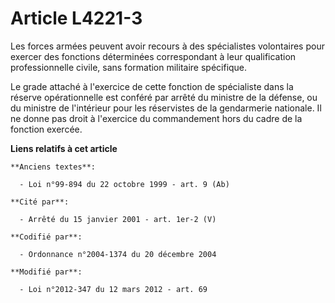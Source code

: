 # Article L4221-3

Les forces armées peuvent avoir recours à des spécialistes volontaires pour exercer des fonctions déterminées correspondant à
leur qualification professionnelle civile, sans formation militaire spécifique.

Le grade attaché à l'exercice de cette fonction de spécialiste dans la réserve opérationnelle est conféré par arrêté du
ministre de la défense, ou du ministre de l'intérieur pour les réservistes de la gendarmerie nationale. Il ne donne pas droit
à l'exercice du commandement hors du cadre de la fonction exercée.

**Liens relatifs à cet article**

	**Anciens textes**:

	  - Loi n°99-894 du 22 octobre 1999 - art. 9 (Ab)

	**Cité par**:

	  - Arrêté du 15 janvier 2001 - art. 1er-2 (V)

	**Codifié par**:

	  - Ordonnance n°2004-1374 du 20 décembre 2004

	**Modifié par**:

	  - Loi n°2012-347 du 12 mars 2012 - art. 69
